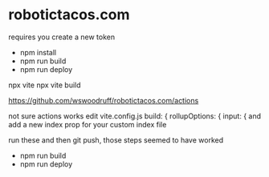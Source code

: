 # robotictacos.com
requires you create a new token
<!-- https://dev.to/shafia/support-for-password-authentication-was-removed-please-use-a-personal-access-token-instead-4nbk#:~:text=Please%20use%20a%20personal%20access%20token%20instead.,-While%20pushing%20some&text=Starting%20from%20August%2013%2C%202021,in%20place%20of%20your%20password.
 -->
- npm install
- npm run build
- npm run deploy

npx vite
npx vite build

https://github.com/wswoodruff/robotictacos.com/actions

not sure actions works
edit vite.config.js 
build: {
  rollupOptions: {
    input: {
and add a new index prop for your custom index file

run these and then git push, those steps seemed to have worked
- npm run build
- npm run deploy
